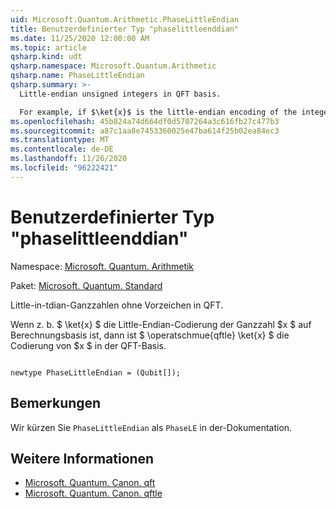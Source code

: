 ```yaml
---
uid: Microsoft.Quantum.Arithmetic.PhaseLittleEndian
title: Benutzerdefinierter Typ "phaselittleenddian"
ms.date: 11/25/2020 12:00:00 AM
ms.topic: article
qsharp.kind: udt
qsharp.namespace: Microsoft.Quantum.Arithmetic
qsharp.name: PhaseLittleEndian
qsharp.summary: >-
  Little-endian unsigned integers in QFT basis.

  For example, if $\ket{x}$ is the little-endian encoding of the integer $x$ in the computational basis, then $\operatorname{QFTLE} \ket{x}$ is the encoding of $x$ in the QFT basis.
ms.openlocfilehash: 45b824a74d664df0d5707264a3c616fb27c477b3
ms.sourcegitcommit: a87c1aa8e7453360025e47ba614f25b02ea84ec3
ms.translationtype: MT
ms.contentlocale: de-DE
ms.lasthandoff: 11/26/2020
ms.locfileid: "96222421"
---
```

# <a name="phaselittleendian-user-defined-type"></a>Benutzerdefinierter Typ "phaselittleenddian"

Namespace: [Microsoft. Quantum. Arithmetik](xref:Microsoft.Quantum.Arithmetic)

Paket: [Microsoft. Quantum. Standard](https://nuget.org/packages/Microsoft.Quantum.Standard)


Little-in-tdian-Ganzzahlen ohne Vorzeichen in QFT.

Wenn z. b. $ \ket{x} $ die Little-Endian-Codierung der Ganzzahl $x $ auf Berechnungsbasis ist, dann ist $ \operatschmue{qftle} \ket{x} $ die Codierung von $x $ in der QFT-Basis.

```qsharp

newtype PhaseLittleEndian = (Qubit[]);
```



## <a name="remarks"></a>Bemerkungen

Wir kürzen Sie `PhaseLittleEndian` als `PhaseLE` in der-Dokumentation.

## <a name="see-also"></a>Weitere Informationen

- [Microsoft. Quantum. Canon. qft](xref:Microsoft.Quantum.Canon.QFT)
- [Microsoft. Quantum. Canon. qftle](xref:Microsoft.Quantum.Canon.QFTLE)